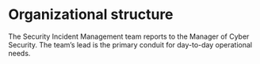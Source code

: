 # Organizational structure

The Security Incident Management team reports to the Manager of Cyber Security.  The team’s lead is the primary conduit for day-to-day operational needs.

